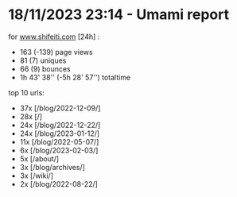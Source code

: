# 18/11/2023 23:14 - Umami report
for www.shifeiti.com [24h] :

 - 163 (-139) page views
 - 81 (7) uniques
 - 66 (9) bounces
 - 1h 43' 38'' (-5h 28' 57'') totaltime


top 10 urls:
 - 37x [/blog/2022-12-09/]
 - 28x [/]
 - 24x [/blog/2022-12-22/]
 - 24x [/blog/2023-01-12/]
 - 11x [/blog/2022-05-07/]
 - 6x [/blog/2023-02-03/]
 - 5x [/about/]
 - 3x [/blog/archives/]
 - 3x [/wiki/]
 - 2x [/blog/2022-08-22/]


